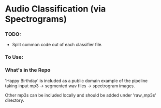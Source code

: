 # Audio Classification (via Spectrograms)

### TODO:

- Split common code out of each classifier file.

### To Use:

### What's in the Repo

'Happy Birthday' is included as a public domain example of the pipeline taking input mp3 -> segmented wav files -> spectrogram images.

Other mp3s can be included locally and should be added under 'raw_mp3s' directory.